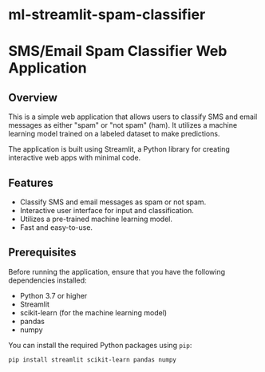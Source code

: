 # ml-streamlit-spam-classifier
# SMS/Email Spam Classifier Web Application


## Overview

This is a simple web application that allows users to classify SMS and email messages as either "spam" or "not spam" (ham). It utilizes a machine learning model trained on a labeled dataset to make predictions.

The application is built using Streamlit, a Python library for creating interactive web apps with minimal code.

## Features

- Classify SMS and email messages as spam or not spam.
- Interactive user interface for input and classification.
- Utilizes a pre-trained machine learning model.
- Fast and easy-to-use.

## Prerequisites

Before running the application, ensure that you have the following dependencies installed:

- Python 3.7 or higher
- Streamlit
- scikit-learn (for the machine learning model)
- pandas
- numpy

You can install the required Python packages using `pip`:

```bash
pip install streamlit scikit-learn pandas numpy

